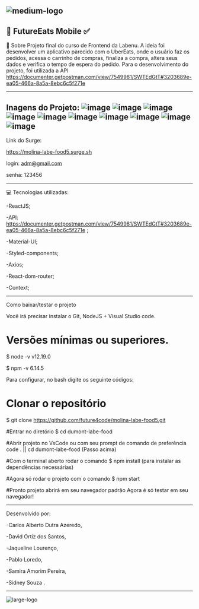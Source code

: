    ![medium-logo](https://user-images.githubusercontent.com/83045484/127855023-a343e108-038b-42da-a947-56fe83c22aec.png)
-----------------------------------------------------------------------------------------------------------------------------------------------------------------------------
🚀 FutureEats Mobile ✅
--------------------------------------------------------------------
📝 Sobre
Projeto final do curso de Frontend da Labenu. A ideia foi desenvolver um aplicativo parecido com o UberEats, onde o usuário faz os pedidos, acessa o carrinho de compras, finaliza a compra, altera seus dados e verifica o tempo de espera do pedido. Para o desenvolvimento do projeto, foi utilizada a API 
https://documenter.getpostman.com/view/7549981/SWTEdGtT#3203689e-ea05-466a-8a5a-8ebc6c5f271e

--------------------------------------------------------------------
Inagens do Projeto:
![image](https://user-images.githubusercontent.com/83045484/127949941-81c80c77-0408-4d15-81ca-d77293f30d0f.png)
![image](https://user-images.githubusercontent.com/83045484/127954387-602a343f-f8a9-497a-ab45-0a3f9d36d36c.png)
![image](https://user-images.githubusercontent.com/83045484/127954403-e916b651-6357-45d3-8109-0fb88ef0db17.png)
![image](https://user-images.githubusercontent.com/83045484/127950004-029000fe-8bf5-44fd-a190-b93d9c10877b.png)
![image](https://user-images.githubusercontent.com/83045484/127950122-70ca7ee3-3438-421e-8535-d5abf2cfa01d.png)
![image](https://user-images.githubusercontent.com/83045484/127949808-7ca7d14a-0c89-4e08-9fed-e80a2b0429da.png)
![image](https://user-images.githubusercontent.com/83045484/127949849-97fcd077-9e62-49d9-b6c1-fbd5e816550b.png)
![image](https://user-images.githubusercontent.com/83045484/127949878-d09dac7b-5fab-481b-826e-423bfb2600e8.png)
![image](https://user-images.githubusercontent.com/83045484/127949891-0f7f85be-97f2-473b-8f2a-12259ff6014e.png)
![image](https://user-images.githubusercontent.com/83045484/127950291-8af88d90-cd85-48bd-946e-48aef664c894.png)
------------------------------------------------------------------------------------------------------------------------------------------------------------------

Link do Surge:

https://molina-labe-food5.surge.sh

login: adm@gmail.com

senha: 123456

-------------------------------------------------------------------

💻 Tecnologias utilizadas:

-ReactJS;

-API: https://documenter.getpostman.com/view/7549981/SWTEdGtT#3203689e-ea05-466a-8a5a-8ebc6c5f271e ;

-Material-UI;

-Styled-components;

-Axios;

-React-dom-router;

-Context;

------------------------------------------------------------------

Como baixar/testar o projeto

Você irá precisar instalar o Git, NodeJS + Visual Studio code.

# Versões mínimas ou superiores.
$ node -v
v12.19.0

$ npm -v
6.14.5

Para configurar, no bash digite os seguinte códigos:

# Clonar o repositório
$ git clone https://github.com/future4code/molina-labe-food5.git

#Entrar no diretório
$ cd dumont-labe-food

#Abrir projeto no VsCode ou com seu prompt de comando de preferência
code . ||  cd dumont-labe-food (Passo acima) 

#Com o terminal aberto rodar o comando
$ npm install (para instalar as dependências necessárias)

#Agora só rodar o projeto com o comando
$ npm start

#Pronto projeto abrirá em seu navegador padrão
Agora é só testar em seu navegador!

--------------------------------------------------------------------------

Desenvolvido por:

-Carlos Alberto Dutra Azeredo,

-David Ortiz dos Santos,

-Jaqueline Lourenço,

-Pablo Loredo,

-Samira Amorim Pereira,

-Sidney Souza .

-------------------------------------------------------------------------------------------------------

   ![large-logo](https://user-images.githubusercontent.com/83045484/127955456-4e7357f1-3efa-4798-8589-c9ff85d43a5d.png)


